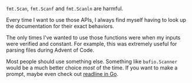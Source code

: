 `fmt.Scan`, `fmt.Scanf` and `fmt.Scanln` are harmful.

Every time I want to use those APIs, I always find myself having to look up the documentation for their exact behaviors.

The only times I've wanted to use those functions were when my inputs were verified and constant. For example, this was extremely useful for parsing files during Advent of Code.

Most people should use something else. Something like `bufio.Scanner` would be a much better choice *most* of the time. If you want to make a prompt, maybe even check out [readline in Go](https://pkg.go.dev/github.com/chzyer/readline).
